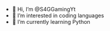 - 👋 Hi, I’m @S4GGamingYt
- 👀 I’m interested in coding languages
- 🌱 I’m currently learning Python
<!---
He's a dumb guy is a ✨ special ✨ repository because its `README.md` (this file) appears on your GitHub profile.
You can click the Preview link to take a look at your changes.
--->
